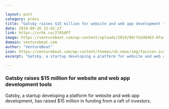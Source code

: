 ```yaml
---

layout: post
category: press
title: "Gatsby raises $15 million for website and web app development tools"
date: 2019-09-26 15:41:27
link: https://vrhk.co/2lR5dPT
image: https://venturebeat.com/wp-content/uploads/2019/09/fe2d8463-6fac-4ffb-a360-bc350ab12f3e.png?w=1200&strip=all
domain: venturebeat.com
author: "VentureBeat"
icon: https://venturebeat.com/wp-content/themes/vb-news/img/favicon.ico
excerpt: "Gatsby, a startup developing a platform for website and web app development, has raised $15 million in funding from a raft of investors."

---
```


### Gatsby raises $15 million for website and web app development tools

Gatsby, a startup developing a platform for website and web app development, has raised $15 million in funding from a raft of investors.